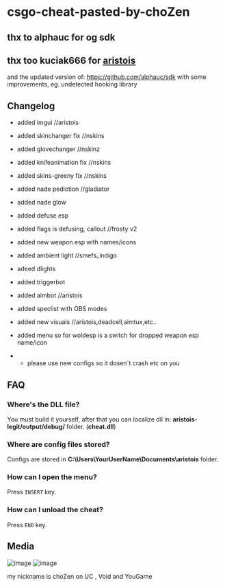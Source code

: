 
# csgo-cheat-pasted-by-choZen  
 
##  thx to alphauc for og sdk
##  thx too kuciak666 for [aristois](https://github.com/designer1337/aristois-legit)

and the updated version of: https://github.com/alphauc/sdk with some improvements, eg. undetected hooking library


## Changelog
+ added imgui	                            //aristois
+ added skinchanger fix				        //nskins
+ added glovechanger						//nskinz 				
+ added knifeanimation fix				    //nskins
+ added skins-greeny fix				    //nskins
+ added nade pediction						//gladiator
+ added nade glow
+ added defuse esp
+ added flags is defusing, callout			//frosty v2
+ added new weapon esp with names/icons 
+ added ambient light						//smefs_indigo 
+ adeed dlights
+ added triggerbot	
+ added aimbot         	                    //aristois
+ added speclist with OBS modes
+ added new visuals                         //aristois,deadcell,aimtux,etc..
+ added menu so for woldesp is a switch for dropped weapon esp name/icon

+ + please use new configs so it dosen´t crash etc on you




## FAQ
### Where's the DLL file?
You must build it yourself, after that you can localize dll in: **aristois-legit/output/debug/** folder. (**cheat.dll**)

### Where are config files stored?
Configs are stored in **C:\Users\YourUserName\Documents\aristois** folder.

### How can I open the menu?
Press `INSERT` key.

### How can I unload the cheat?
Press `END` key.

## Media
![image](https://imgur.com/X5vQfY2.png)
![image](https://imgur.com/Yhqxk4z.png)

  
my nickname is choZen on UC , Void and YouGame
